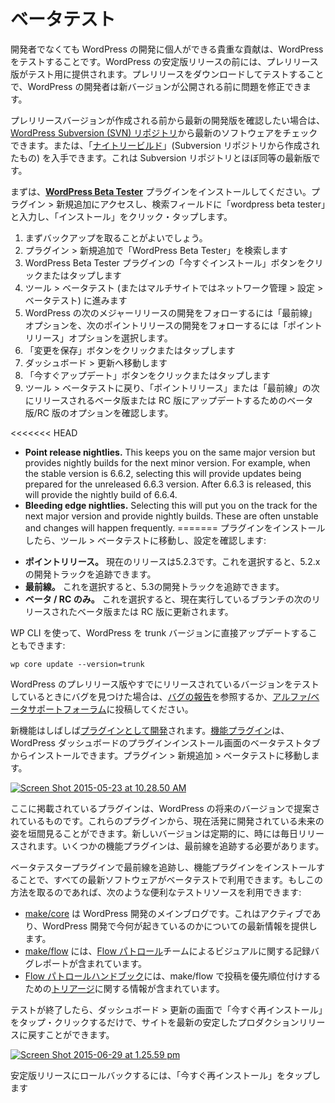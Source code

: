 <!--
# Beta Testing
-->

# ベータテスト

<!--
A valuable contribution an individual can make to WordPress development is to test WordPress, even if you are not a developer. Before every stable release of WordPress, pre-release versions are made available for testing. You can download the pre-releases and test them, so that the WordPress developers can fix problems before the new version is made available to the public.
-->

開発者でなくても WordPress の開発に個人ができる貴重な貢献は、WordPress をテストすることです。WordPress の安定版リリースの前には、プレリリース版がテスト用に提供されます。プレリリースをダウンロードしてテストすることで、WordPress の開発者は新バージョンが公開される前に問題を修正できます。

<!--
If you want to be on the bleeding edge of development, even before pre-release versions are put together, you can also check out the latest software from the [WordPress Subversion (SVN) repository](https://make.wordpress.org/core/handbook/tutorials/installing-wordpress-locally/from-svn/). Or, you can get the “[nightly build](https://wordpress.org/nightly-builds/wordpress-latest.zip)” (which is created from the Subversion repository) — almost as up-to-date as the instantaneous Subversion repository.
-->

プレリリースバージョンが作成される前から最新の開発版を確認したい場合は、[WordPress Subversion (SVN) リポジトリ](https://ja.wordpress.org/team/handbook/core/tutorials/installing-wordpress-locally/from-svn/)から最新のソフトウェアをチェックできます。または、「[ナイトリービルド](https://wordpress.org/nightly-builds/wordpress-latest.zip)」(Subversion リポジトリから作成されたもの) を入手できます。これは Subversion リポジトリとほぼ同等の最新版です。

<!--
To get started, install the [**WordPress Beta Tester**](https://wordpress.org/extend/plugins/wordpress-beta-tester/) plugin. Visit Plugins > Add New, type “wordpress beta tester” in the search field, and then click/tap “Install Now”.
-->

まずは、[**WordPress Beta Tester**](https://wordpress.org/extend/plugins/wordpress-beta-tester/) プラグインをインストールしてください。プラグイン > 新規追加にアクセスし、検索フィールドに「wordpress beta tester」と入力し、「インストール」をクリック・タップします。

<!--
1.  Backing up first is sensible.
2.  Go to Plugins > Add New and search for “WordPress Beta Tester”
3.  Click or tap the “Install Now” button for the WordPress Beta Tester plugin
4.  Go to Tools > Beta Testing (or Network Admin > Settings > Beta Testing on multisite)
5.  Select the  “Bleeding edge nightlies” option to follow development for the next major release of WordPress, or “Point release nightlies” to follow development of the next point release.
6.  Click or tap the “Save Changes” button
7.  Go to Dashboard > Updates
8.  Click or tap the “Update Now” button
9.  Return to Tools > Beta Testing to see options for Beta/RC to update to the next released beta or RC of the “Point release” or “Bleeding edge”.
-->

1.  まずバックアップを取ることがよいでしょう。
2.  プラグイン > 新規追加で「WordPress Beta Tester」を検索します
3.  WordPress Beta Tester プラグインの「今すぐインストール」ボタンをクリックまたはタップします
4.  ツール > ベータテスト (またはマルチサイトではネットワーク管理 > 設定 > ベータテスト) に進みます
5.  WordPress の次のメジャーリリースの開発をフォローするには「最前線」オプションを、次のポイントリリースの開発をフォローするには「ポイントリリース」オプションを選択します。
6.  「変更を保存」ボタンをクリックまたはタップします
7.  ダッシュボード > 更新へ移動します
8.  「今すぐアップデート」ボタンをクリックまたはタップします
9.  ツール > ベータテストに戻り、「ポイントリリース」または「最前線」の次にリリースされるベータ版または RC 版にアップデートするためのベータ版/RC 版のオプションを確認します。

<!--
Once the plugin is installed, navigate to Tools > Beta Testing and review the settings:
-->

<<<<<<< HEAD
*   **Point release nightlies.** This keeps you on the same major version but provides nightly builds for the next minor version. For example, when the stable version is 6.6.2, selecting this will provide updates being prepared for the unreleased 6.6.3 version. After 6.6.3 is released, this will provide the nightly build of 6.6.4.
*   **Bleeding edge nightlies.** Selecting this will put you on the track for the next major version and provide nightly builds. These are often unstable and changes will happen frequently.
=======
プラグインをインストールしたら、ツール > ベータテストに移動し、設定を確認します:

<!--
*   **Point release nightlies.** The current release is 5.2.3. Selecting this will put you on the track for 5.2.x development.
*   **Bleeding edge nightlies.** Selecting this will put you on the track for 5.3 development.
>>>>>>> main
*   **Beta/RC.** Selecting this will update to the next released beta or RC on whichever branch you are currently running.
-->

*   **ポイントリリース。** 現在のリリースは5.2.3です。これを選択すると、5.2.x の開発トラックを追跡できます。
*   **最前線。** これを選択すると、5.3の開発トラックを追跡できます。
*   **ベータ / RC のみ。** これを選択すると、現在実行しているブランチの次のリリースされたベータ版または RC 版に更新されます。

<!--
You can also use WP CLI to directly update your WordPress to trunk version by doing:
-->

WP CLI を使って、WordPress を trunk バージョンに直接アップデートすることもできます:

```
wp core update --version=trunk
```

<!--
If you find bugs while testing pre-release or already-released versions of WordPress, see [Reporting Bugs](https://make.wordpress.org/core/handbook/reporting-bugs/ "Reporting Bugs") or post in the [Alpha/Beta support forum](https://wordpress.org/support/forum/alphabeta).
-->

WordPress のプレリリース版やすでにリリースされているバージョンをテストしているときにバグを見つけた場合は、[バグの報告](https://ja.wordpress.org/team/handbook/core/reporting-bugs/)を参照するか、[アルファ/ベータサポートフォーラム](https://wordpress.org/support/forum/alphabeta)に投稿してください。

<!--
New features are often [developed as plugins](https://make.wordpress.org/core/features-as-plugins/). [Feature plugins](https://wordpress.org/plugins/browse/beta/) can be installed from the beta testing tab on the plugin install screen of your WordPress dashboard. Navigate to Plugins > Add New > Beta Testing.
-->

新機能はしばしば[プラグインとして開発](https://make.wordpress.org/core/features-as-plugins/)されます。[機能プラグイン](https://wordpress.org/plugins/browse/beta/)は、WordPress ダッシュボードのプラグインインストール画面のベータテストタブからインストールできます。プラグイン > 新規追加 > ベータテストに移動します。

[![Screen Shot 2015-05-23 at 10.28.50 AM](https://make.wordpress.org/core/files/2011/12/Screen-Shot-2015-05-23-at-10.28.50-AM-300x209.png)](https://make.wordpress.org/core/files/2011/12/Screen-Shot-2015-05-23-at-10.28.50-AM.png)

<!--
The plugins listed here are proposed for future versions of WordPress. They are glimpses of the future that are under active development. New versions are released regularly, sometimes daily. Some feature plugins require that you follow bleeding edge nightlies.
-->

ここに掲載されているプラグインは、WordPress の将来のバージョンで提案されているものです。これらのプラグインから、現在活発に開発されている未来の姿を垣間見ることができます。新しいバージョンは定期的に、時には毎日リリースされます。いくつかの機能プラグインは、最前線を追跡する必要があります。

<!--
Tracking bleeding edge nightlies with the beta tester plugin and installing feature plugins will make all of the latest software available for beta testing. If you go this route, here are some useful testing resources (and thank you very much):
-->

ベータテスタープラグインで最前線を追跡し、機能プラグインをインストールすることで、すべての最新ソフトウェアがベータテストで利用できます。もしこの方法を取るのであれば、次のような便利なテストリソースを利用できます:

<!--
*   [make/core](https://make.wordpress.org/core/) is the main WordPress development blog.  It is active and will keep you up-to-date on what’s happening right now in WordPress development.
*   [make/flow](https://make.wordpress.org/flow/) contains visual records and visual bug reports from the [Flow Patrol](https://make.wordpress.org/flow/handbook/) team.
*   The [Flow Patrol handbook](https://make.wordpress.org/flow/handbook/) includes information on [triage](https://make.wordpress.org/flow/handbook/triage/) if you want to get into triaging posts on make/flow.
-->

*   [make/core](https://make.wordpress.org/core/) は WordPress 開発のメインブログです。これはアクティブであり、WordPress 開発で今何が起きているのかについての最新情報を提供します。
*   [make/flow](https://make.wordpress.org/flow/) には、[Flow パトロール](https://make.wordpress.org/flow/handbook/)チームによるビジュアルに関する記録バグレポートが含まれています。
*   [Flow パトロールハンドブック](https://make.wordpress.org/flow/handbook/)には、make/flow で投稿を優先順位付けするための[トリアージ](https://make.wordpress.org/flow/handbook/triage/)に関する情報が含まれています。

<!--
When done testing, rolling your site back to the latest stable production release can be done with a tap/click of “Re-install Now ” on the Dashboard > Updates screen.
-->

テストが終了したら、ダッシュボード > 更新の画面で「今すぐ再インストール」をタップ・クリックするだけで、サイトを最新の安定したプロダクションリリースに戻すことができます。

[![Screen Shot 2015-06-29 at 1.25.59 pm](https://make.wordpress.org/core/files/2011/12/Screen-Shot-2015-06-29-at-1.25.59-pm-300x111.png)](https://make.wordpress.org/core/files/2011/12/Screen-Shot-2015-06-29-at-1.25.59-pm.png)

安定版リリースにロールバックするには、「今すぐ再インストール」をタップします
